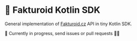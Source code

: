 # 🤖 Fakturoid Kotlin SDK
General implementation of [Fakturoid.cz](https://fakturoid.cz) API in tiny Kotlin SDK.

🎈 Currently in progress, send issues or pull requests 🙌🏼
